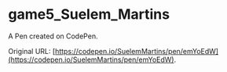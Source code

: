 # game5_Suelem_Martins

A Pen created on CodePen.

Original URL: [https://codepen.io/SuelemMartins/pen/emYoEdW](https://codepen.io/SuelemMartins/pen/emYoEdW).

